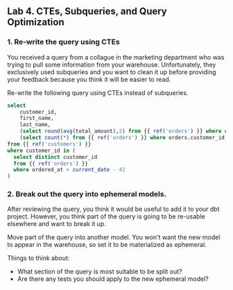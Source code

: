 ## Lab 4. CTEs, Subqueries, and Query Optimization

### 1. Re-write the query using CTEs

You received a query from a collague in the marketing department who was trying to pull some information from your warehouse. Unfortunately, they exclusively used subqueries and you want to clean it up before providing your feedback because you think it will be easier to read.

Re-write the following query using CTEs instead of subqueries.

```sql
select
    customer_id,
    first_name,
    last_name,
    (select round(avg(total_amount),2) from {{ ref('orders') }} where orders.customer_id = customers.customer_id and ordered_at > current_date 180) as avg_order_amount,
    (select count(*) from {{ ref('orders') }} where orders.customer_id = customers.customer_id and ordered_at > current_date - 180) as order_count
from {{ ref('customers') }}
where customer_id in (
  select distinct customer_id
  from {{ ref('orders') }}
  where ordered_at > current_date - 42
)
```

### 2. Break out the query into ephemeral models.

After reviewing the query, you think it would be useful to add it to your dbt project. However, you think part of the query is going to be re-usable elsewhere and want to break it up.

Move part of the query into another model. You won't want the new model to appear in the warehouse, so set it to be materialized as ephemeral.

Things to think about: 
* What section of the query is most suitable to be split out?
* Are there any tests you should apply to the new ephemeral model?

